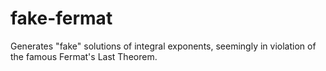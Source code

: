 # fake-fermat
Generates "fake" solutions of integral exponents, seemingly in violation of the famous Fermat's Last Theorem. 
